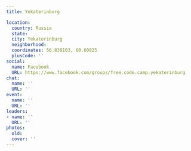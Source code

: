 ```yaml
---
title: Yekaterinburg

location:
  country: Russia
  state: 
  city: Yekaterinburg
  neighborhood: 
  coordinates: 56.839103, 60.60825
  plusCode: ''
social:
  name: Facebook
  URL: https://www.facebook.com/groups/free.code.camp.yekaterinburg
chat:
  name: ''
  URL: ''
event:
  name: ''
  URL: ''
leaders:
- name: ''
  URL: ''
photos:
  old: 
  cover: ''
---
```

